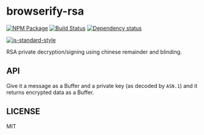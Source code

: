 # browserify-rsa

[![NPM Package](https://img.shields.io/npm/v/browserify-rsa.svg?style=flat-square)](https://www.npmjs.org/package/browserify-rsa)
[![Build Status](https://img.shields.io/travis/crypto-browserify/browserify-rsa.svg?branch=master&style=flat-square)](https://travis-ci.org/crypto-browserify/browserify-rsa)
[![Dependency status](https://img.shields.io/david/crypto-browserify/browserify-rsa.svg?style=flat-square)](https://david-dm.org/crypto-browserify/browserify-rsa#info=dependencies)

[![js-standard-style](https://cdn.rawgit.com/feross/standard/master/badge.svg)](https://github.com/feross/standard)

RSA private decryption/signing using chinese remainder and blinding.

## API

Give it a message as a Buffer and a private key (as decoded by `ASN.1`) and it returns encrypted data as a Buffer.

## LICENSE

MIT

